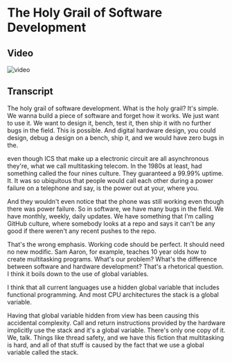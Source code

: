 # The Holy Grail of Software Development
## Video

![video](https://youtu.be/3Y3Zfpj_QSY)

## Transcript

The holy grail of software development. What is the holy grail? It's simple. We wanna build a piece of software and forget how it works. We just want to use it. We want to design it, bench, test it, then ship it with no further bugs in the field. This is possible. And digital hardware design, you could design, debug a design on a bench, ship it, and we would have zero bugs in the.

even though ICS that make up a electronic circuit are all asynchronous they're, what we call multitasking telecom. In the 1980s at least, had something called the four nines culture. They guaranteed a 99.99% uptime. It. It was so ubiquitous that people would call each other during a power failure on a telephone and say, is the power out at your, where you.

And they wouldn't even notice that the phone was still working even though there was power failure. So in software, we have many bugs in the field. We have monthly, weekly, daily updates. We have something that I'm calling GitHub culture, where somebody looks at a repo and says it can't be any good if there weren't any recent pushes to the repo.

That's the wrong emphasis. Working code should be perfect. It should need no new modific. Sam Aaron, for example, teaches 10 year olds how to create multitasking programs. What's our problem? What's the difference between software and hardware development? That's a rhetorical question. I think it boils down to the use of global variables.

I think that all current languages use a hidden global variable that includes functional programming. And most CPU architectures the stack is a global variable.

Having that global variable hidden from view has been causing this accidental complexity. Call and return instructions provided by the hardware implicitly use the stack and it's a global variable. There's only one copy of it. We, talk. Things like thread safety, and we have this fiction that multitasking is hard, and all of that stuff is caused by the fact that we use a global variable called the stack.